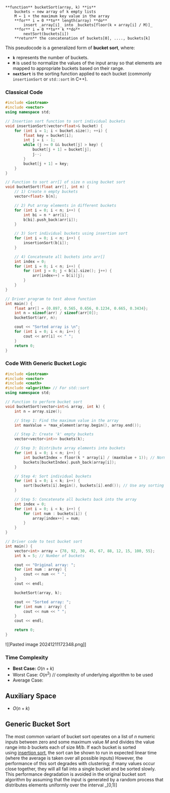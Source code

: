 
```
**function** bucketSort(array, k) **is**
    buckets ← new array of k empty lists
    M ← 1 + the maximum key value in the array
    **for** i = 0 **to** length(array) **do**
        insert _array[i]_ into _buckets[floor(k × array[i] / M)]_
    **for** i = 0 **to** k **do** 
        nextSort(buckets[i])
    **return** the concatenation of buckets[0], ...., buckets[k]
```


This pseudocode is a generalized form of **bucket sort**, where:

- **`k`** represents the number of buckets.
- **`M`** is used to normalize the values of the input array so that elements are mapped to appropriate buckets based on their range.
- **`nextSort`** is the sorting function applied to each bucket (commonly `insertionSort` or `std::sort` in C++).



### Classical Code 
```cpp
#include <iostream>
#include <vector>
using namespace std;

// Insertion sort function to sort individual buckets
void insertionSort(vector<float>& bucket) {
    for (int i = 1; i < bucket.size(); ++i) {
        float key = bucket[i];
        int j = i - 1;
        while (j >= 0 && bucket[j] > key) {
            bucket[j + 1] = bucket[j];
            j--;
        }
        bucket[j + 1] = key;
    }
}

// Function to sort arr[] of size n using bucket sort
void bucketSort(float arr[], int n) {
    // 1) Create n empty buckets
    vector<float> b[n];

    // 2) Put array elements in different buckets
    for (int i = 0; i < n; i++) {
        int bi = n * arr[i];
        b[bi].push_back(arr[i]);
    }

    // 3) Sort individual buckets using insertion sort
    for (int i = 0; i < n; i++) {
        insertionSort(b[i]);
    }

    // 4) Concatenate all buckets into arr[]
    int index = 0;
    for (int i = 0; i < n; i++) {
        for (int j = 0; j < b[i].size(); j++) {
            arr[index++] = b[i][j];
        }
    }
}

// Driver program to test above function
int main() {
    float arr[] = {0.897, 0.565, 0.656, 0.1234, 0.665, 0.3434};
    int n = sizeof(arr) / sizeof(arr[0]);
    bucketSort(arr, n);

    cout << "Sorted array is \n";
    for (int i = 0; i < n; i++) {
        cout << arr[i] << " ";
    }
    return 0;
}

```


### Code With Generic Bucket Logic
```cpp
#include <iostream>
#include <vector>
#include <cmath>
#include <algorithm> // For std::sort
using namespace std;

// Function to perform bucket sort
void bucketSort(vector<int>& array, int k) {
    int n = array.size();

    // Step 1: Find the maximum value in the array
    int maxValue = *max_element(array.begin(), array.end());

    // Step 2: Create 'k' empty buckets
    vector<vector<int>> buckets(k);

    // Step 3: Distribute array elements into buckets
    for (int i = 0; i < n; i++) {
        int bucketIndex = floor(k * array[i] / (maxValue + 1)); // Normalize and map to bucket
        buckets[bucketIndex].push_back(array[i]);
    }

    // Step 4: Sort individual buckets
    for (int i = 0; i < k; i++) {
        sort(buckets[i].begin(), buckets[i].end()); // Use any sorting method
    }

    // Step 5: Concatenate all buckets back into the array
    int index = 0;
    for (int i = 0; i < k; i++) {
        for (int num : buckets[i]) {
            array[index++] = num;
        }
    }
}

// Driver code to test bucket sort
int main() {
    vector<int> array = {78, 92, 30, 45, 67, 88, 12, 15, 100, 55};
    int k = 5; // Number of buckets

    cout << "Original array: ";
    for (int num : array) {
        cout << num << " ";
    }
    cout << endl;

    bucketSort(array, k);

    cout << "Sorted array: ";
    for (int num : array) {
        cout << num << " ";
    }
    cout << endl;

    return 0;
}

```


![[Pasted image 20241211172348.png]]

### Time Complexity
- **Best Case:** $O(n+k)$
- Worst Case: $O(n^2)$ // complexity of underlying algorithm to be used
- Average Case:

## Auxiliary Space
- $O(n+k)$

## Generic Bucket Sort

The most common variant of bucket sort operates on a list of _n_ numeric inputs between zero and some maximum value _M_ and divides the value range into _b_ buckets each of size _M_/_b_. If each bucket is sorted using [insertion sort](https://en.wikipedia.org/wiki/Insertion_sort "Insertion sort"), the sort can be shown to run in expected linear time (where the average is taken over all possible inputs) However, the performance of this sort degrades with clustering; if many values occur close together, they will all fall into a single bucket and be sorted slowly. This performance degradation is avoided in the original bucket sort algorithm by assuming that the input is generated by a random process that distributes elements uniformly over the interval _[0,1)]

